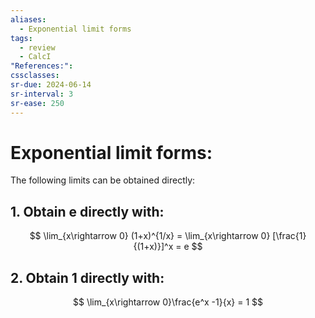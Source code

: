 ```yaml
---
aliases:
  - Exponential limit forms
tags:
  - review
  - CalcI
"References:": 
cssclasses:
sr-due: 2024-06-14
sr-interval: 3
sr-ease: 250
---
```

# Exponential limit forms: 
The following limits can be obtained directly:

## 1. Obtain e directly with:
$$
\lim_{x\rightarrow 0} (1+x)^{1/x} = \lim_{x\rightarrow 0} [\frac{1} {(1+x)}]^x = e
$$
## 2. Obtain 1 directly with: 
$$
\lim_{x\rightarrow 0}\frac{e^x -1}{x} = 1
$$

